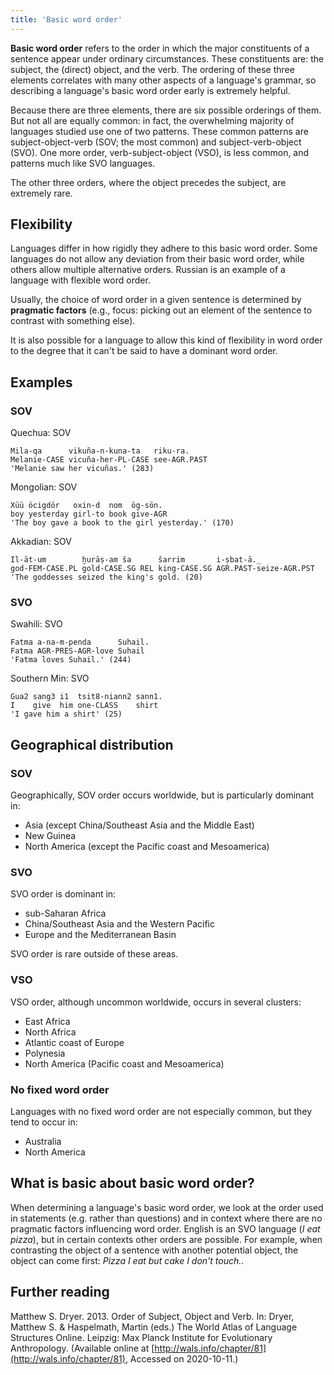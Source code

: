 ```yaml
---
title: 'Basic word order'
---
```


**Basic word order** refers to the order in which the major constituents of a sentence appear under ordinary circumstances. These constituents are: the subject, the (direct) object, and the verb. The ordering of these three elements correlates with many other aspects of a language's grammar, so describing a language's basic word order early is extremely helpful.

Because there are three elements, there are six possible orderings of them. But not all are equally common: in fact, the overwhelming majority of languages studied use one of two patterns. These common patterns are subject-object-verb (SOV; the most common) and subject-verb-object (SVO). One more order, verb-subject-object (VSO), is less common, and patterns much like SVO languages.

The other three orders, where the object precedes the subject, are extremely rare.

## Flexibility

Languages differ in how rigidly they adhere to this basic word order. Some languages do not allow any deviation from their basic word order, while others allow multiple alternative orders. Russian is an example of a language with flexible word order.

Usually, the choice of word order in a given sentence is determined by **pragmatic factors** (e.g., focus: picking out an element of the sentence to contrast with something else).

It is also possible for a language to allow this kind of flexibility in word order to the degree that it can't be said to have a dominant word order.

## Examples

### SOV

Quechua: SOV

```
Mila-qa      vikuña-n-kuna-ta   riku-ra.
Melanie-CASE vicuña-her-PL-CASE see-AGR.PAST
'Melanie saw her vicuñas.' (283)
```

Mongolian: SOV

```
Xüü öcigdör   oxin-d  nom  ög-sön.
boy yesterday girl-to book give-AGR
'The boy gave a book to the girl yesterday.' (170)
```

Akkadian: SOV

```
Il-āt-um        ḫurāṣ-am ša      šarrim       i-ṣbat-ā._
god-FEM-CASE.PL gold-CASE.SG REL king-CASE.SG AGR.PAST-seize-AGR.PST
'The goddesses seized the king's gold. (20)
```

### SVO

Swahili: SVO

```
Fatma a-na-m-penda      Suhail.
Fatma AGR-PRES-AGR-love Suhail
'Fatma loves Suhail.' (244)
```

Southern Min: SVO

```
Gua2 sang3 i1  tsit8-niann2 sann1.
I    give  him one-CLASS    shirt
'I gave him a shirt' (25)
```

## Geographical distribution

### SOV

Geographically, SOV order occurs worldwide, but is particularly dominant in:

- Asia (except China/Southeast Asia and the Middle East)
- New Guinea
- North America (except the Pacific coast and Mesoamerica)

### SVO

SVO order is dominant in:

- sub-Saharan Africa
- China/Southeast Asia and the Western Pacific
- Europe and the Mediterranean Basin

SVO order is rare outside of these areas.

### VSO

VSO order, although uncommon worldwide, occurs in several clusters:

- East Africa
- North Africa
- Atlantic coast of Europe
- Polynesia
- North America (Pacific coast and Mesoamerica)

### No fixed word order

Languages with no fixed word order are not especially common, but they tend to occur in:

- Australia
- North America

## What is basic about basic word order?

When determining a language's basic word order, we look at the order used in statements (e.g. rather than questions) and in context where there are no pragmatic factors influencing word order. English is an SVO language (_I eat pizza_), but in certain contexts other orders are possible. For example, when contrasting the object of a sentence with another potential object, the object can come first: _Pizza I eat but cake I don't touch._.

## Further reading

Matthew S. Dryer. 2013. Order of Subject, Object and Verb. In: Dryer, Matthew S. & Haspelmath, Martin (eds.) The World Atlas of Language Structures Online. Leipzig: Max Planck Institute for Evolutionary Anthropology. (Available online at [http://wals.info/chapter/81](http://wals.info/chapter/81), Accessed on 2020-10-11.)
